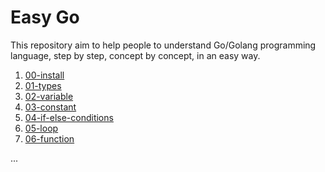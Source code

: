 # Easy Go

This repository aim to help people to understand Go/Golang programming language, step by step, concept by concept, in an easy way.

1. [00-install](./concepts/00-install.md)
2. [01-types](./concepts/01-types.md)
3. [02-variable](./concepts/02-variable.md)
4. [03-constant](./concepts/03-constant.md)
5. [04-if-else-conditions](./concepts/04-if-else-conditions.md)
6. [05-loop](./concepts/05-loop.md)
7. [06-function](./concepts/06-function.md)

...

